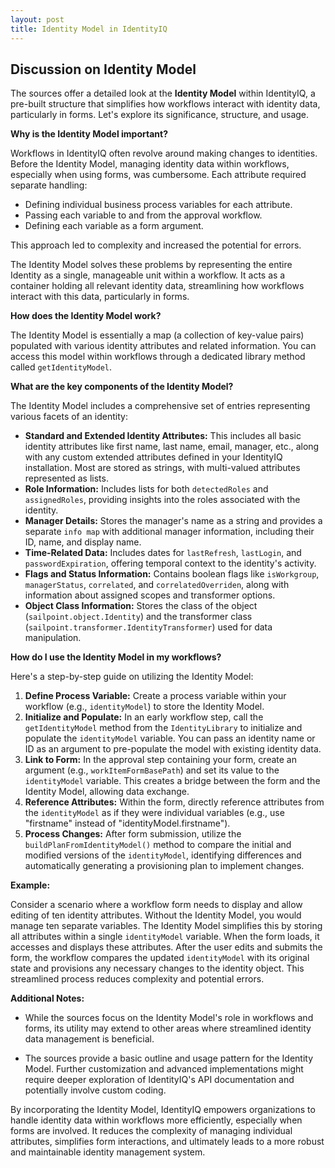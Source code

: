 ```yaml
---
layout: post
title: Identity Model in IdentityIQ
---
```



## Discussion on Identity Model

The sources offer a detailed look at the **Identity Model** within IdentityIQ, a pre-built structure that simplifies how workflows interact with identity data, particularly in forms. Let's explore its significance, structure, and usage.

**Why is the Identity Model important?**

Workflows in IdentityIQ often revolve around making changes to identities. Before the Identity Model, managing identity data within workflows, especially when using forms, was cumbersome. Each attribute required separate handling:

*   Defining individual business process variables for each attribute.
*   Passing each variable to and from the approval workflow.
*   Defining each variable as a form argument.

This approach led to complexity and increased the potential for errors.

The Identity Model solves these problems by representing the entire Identity as a single, manageable unit within a workflow. It acts as a container holding all relevant identity data, streamlining how workflows interact with this data, particularly in forms.

**How does the Identity Model work?**

The Identity Model is essentially a map (a collection of key-value pairs) populated with various identity attributes and related information. You can access this model within workflows through a dedicated library method called `getIdentityModel`.

**What are the key components of the Identity Model?**

The Identity Model includes a comprehensive set of entries representing various facets of an identity:

*   **Standard and Extended Identity Attributes:**  This includes all basic identity attributes like first name, last name, email, manager, etc., along with any custom extended attributes defined in your IdentityIQ installation. Most are stored as strings, with multi-valued attributes represented as lists.
*   **Role Information:** Includes lists for both `detectedRoles` and `assignedRoles`, providing insights into the roles associated with the identity.
*   **Manager Details:** Stores the manager's name as a string and provides a separate `info map` with additional manager information, including their ID, name, and display name.
*   **Time-Related Data:** Includes dates for `lastRefresh`, `lastLogin`, and `passwordExpiration`, offering temporal context to the identity's activity.
*   **Flags and Status Information:** Contains boolean flags like `isWorkgroup`, `managerStatus`, `correlated`, and `correlatedOverriden`, along with information about assigned scopes and transformer options.
*   **Object Class Information:** Stores the class of the object (`sailpoint.object.Identity`) and the transformer class (`sailpoint.transformer.IdentityTransformer`) used for data manipulation.

**How do I use the Identity Model in my workflows?**

Here's a step-by-step guide on utilizing the Identity Model:

1.  **Define Process Variable:** Create a process variable within your workflow (e.g., `identityModel`) to store the Identity Model.
2.  **Initialize and Populate:** In an early workflow step, call the `getIdentityModel` method from the `IdentityLibrary` to initialize and populate the `identityModel` variable. You can pass an identity name or ID as an argument to pre-populate the model with existing identity data.
3.  **Link to Form:** In the approval step containing your form, create an argument (e.g., `workItemFormBasePath`) and set its value to the `identityModel` variable. This creates a bridge between the form and the Identity Model, allowing data exchange.
4.  **Reference Attributes:** Within the form, directly reference attributes from the `identityModel` as if they were individual variables (e.g., use "firstname" instead of "identityModel.firstname").
5.  **Process Changes:** After form submission, utilize the `buildPlanFromIdentityModel()` method to compare the initial and modified versions of the `identityModel`, identifying differences and automatically generating a provisioning plan to implement changes.

**Example:**

Consider a scenario where a workflow form needs to display and allow editing of ten identity attributes. Without the Identity Model, you would manage ten separate variables. The Identity Model simplifies this by storing all attributes within a single `identityModel` variable. When the form loads, it accesses and displays these attributes. After the user edits and submits the form, the workflow compares the updated `identityModel` with its original state and provisions any necessary changes to the identity object. This streamlined process reduces complexity and potential errors.

**Additional Notes:**

*   While the sources focus on the Identity Model's role in workflows and forms, its utility may extend to other areas where streamlined identity data management is beneficial.

*   The sources provide a basic outline and usage pattern for the Identity Model. Further customization and advanced implementations might require deeper exploration of IdentityIQ's API documentation and potentially involve custom coding.

By incorporating the Identity Model, IdentityIQ empowers organizations to handle identity data within workflows more efficiently, especially when forms are involved. It reduces the complexity of managing individual attributes, simplifies form interactions, and ultimately leads to a more robust and maintainable identity management system. 


